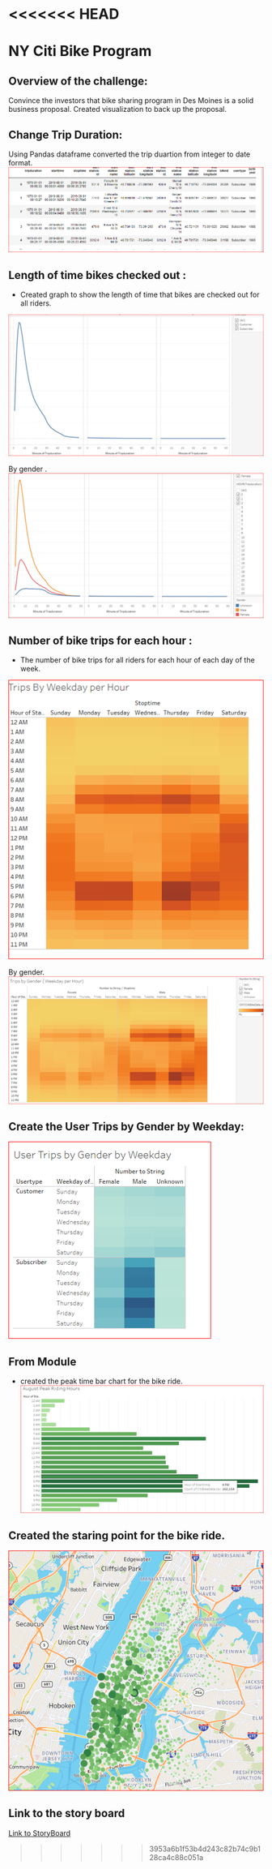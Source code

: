 <<<<<<< HEAD
=======
# NY Citi Bike Program 
## Overview of the challenge:
Convince the investors that bike sharing program in Des Moines is a solid business proposal. Created visualization to back up the proposal. 

## Change Trip Duration:
Using Pandas dataframe converted the trip duartion from integer to date format.
![image](tripduartion.PNG)

## Length of time bikes checked out :
* Created graph to show the length of time that bikes are checked out for all riders. 

![image](image1.PNG)

By gender .
![image](image2.PNG)

## Number of bike trips for each hour :
* The number of bike trips for all riders for each hour of each day of the week.

![image](image3.PNG)

By gender.
![image](image4.PNG)

## Create the User Trips by Gender by Weekday:

![image](image5.PNG)

## From Module
 * created the peak time bar chart for the bike ride.
 ![image](peak.PNG)

 ## Created the staring point for the bike ride.
 ![image](start.PNG)

 ## Link to the story board
 [Link to StoryBoard](https://public.tableau.com/app/profile/uma.iyer/viz/NYCitiBike_16475682530180/NYCityBike?publish=yes)




>>>>>>> 3953a6b1f53b4d243c82b74c9b128ca4c88c051a
